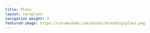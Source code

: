 ```yaml
---
title: Plans
layout: caraplans
navigation_weight: 3
featured-image: https://caramcdade.com/assets/branding/plans.png
---
```

